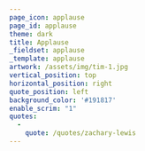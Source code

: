 ```yaml
---
page_icon: applause
page_id: applause
theme: dark
title: Applause
_fieldset: applause
_template: applause
artwork: /assets/img/tim-1.jpg
vertical_position: top
horizontal_position: right
quote_position: left
background_color: '#191817'
enable_scrim: "1"
quotes:
  - 
    quote: /quotes/zachary-lewis
---
```




